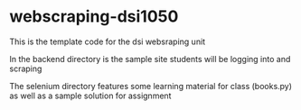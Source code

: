 # webscraping-dsi1050

This is the template code for the dsi websraping unit

In the backend directory is the sample site students will be logging into and scraping

The selenium directory features some learning material for class (books.py) as well as a sample solution for assignment